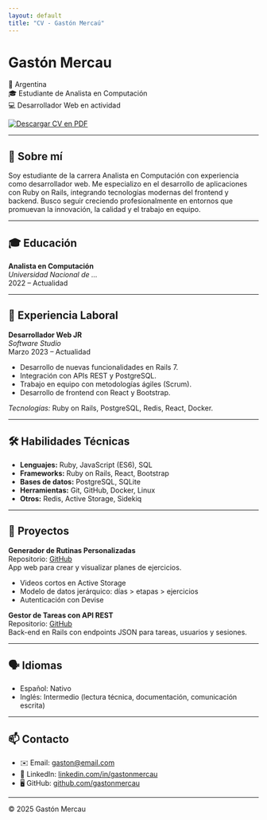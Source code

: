 ```yaml
---
layout: default
title: "CV - Gastón Mercaú"
---
```


# Gastón Mercau

📍 Argentina  
🎓 Estudiante de Analista en Computación  
💻 Desarrollador Web en actividad  

[![Descargar CV en PDF](https://img.shields.io/badge/📄%20Descargar%20CV-PDF-blue)](assets/gaston-mercau-cv.pdf)

---

## 💬 Sobre mí

Soy estudiante de la carrera Analista en Computación con experiencia como desarrollador web. Me especializo en el desarrollo de aplicaciones con Ruby on Rails, integrando tecnologías modernas del frontend y backend. Busco seguir creciendo profesionalmente en entornos que promuevan la innovación, la calidad y el trabajo en equipo.

---

## 🎓 Educación

**Analista en Computación**  
*Universidad Nacional de ...*  
2022 – Actualidad

---

## 💼 Experiencia Laboral

**Desarrollador Web JR**  
*Software Studio*  
Marzo 2023 – Actualidad  
- Desarrollo de nuevas funcionalidades en Rails 7.  
- Integración con APIs REST y PostgreSQL.  
- Trabajo en equipo con metodologías ágiles (Scrum).  
- Desarrollo de frontend con React y Bootstrap.

*Tecnologías:* Ruby on Rails, PostgreSQL, Redis, React, Docker.

---

## 🛠️ Habilidades Técnicas

- **Lenguajes:** Ruby, JavaScript (ES6), SQL  
- **Frameworks:** Ruby on Rails, React, Bootstrap  
- **Bases de datos:** PostgreSQL, SQLite  
- **Herramientas:** Git, GitHub, Docker, Linux  
- **Otros:** Redis, Active Storage, Sidekiq

---

## 📂 Proyectos

**Generador de Rutinas Personalizadas**  
Repositorio: [GitHub](https://github.com/usuario/rutinas-app)  
App web para crear y visualizar planes de ejercicios.  
- Videos cortos en Active Storage  
- Modelo de datos jerárquico: días > etapas > ejercicios  
- Autenticación con Devise  

**Gestor de Tareas con API REST**  
Repositorio: [GitHub](https://github.com/usuario/gestor-api)  
Back-end en Rails con endpoints JSON para tareas, usuarios y sesiones.

---

## 🗣️ Idiomas

- Español: Nativo  
- Inglés: Intermedio (lectura técnica, documentación, comunicación escrita)

---

## 📫 Contacto

- ✉️ Email: [gaston@email.com](mailto:gaston@email.com)  
- 💼 LinkedIn: [linkedin.com/in/gastonmercau](https://linkedin.com/in/gastonmercau)  
- 🖥️ GitHub: [github.com/gastonmercau](https://github.com/gastonmercau)

---

© 2025 Gastón Mercau
